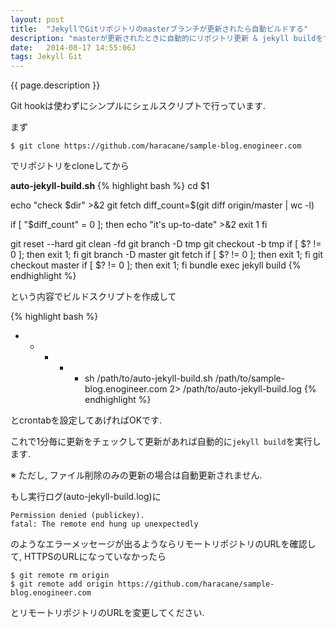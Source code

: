 ```yaml
---
layout: post
title:  "JekyllでGitリポジトリのmasterブランチが更新されたら自動ビルドする"
description: "masterが更新されたときに自動的にリポジトリ更新 & jekyll buildをする設定です."
date:   2014-08-17 14:55:06J
tags: Jekyll Git
---
```


{{ page.description }}

Git hookは使わずにシンプルにシェルスクリプトで行っています.

まず

    $ git clone https://github.com/haracane/sample-blog.enogineer.com

でリポジトリをcloneしてから

**auto-jekyll-build.sh**
{% highlight bash %}
cd $1

echo "check $dir" >&2
git fetch
diff_count=$(git diff origin/master | wc -l)

if [ "$diff_count" = 0 ]; then
  echo "it's up-to-date" >&2
  exit 1
fi

git reset --hard
git clean -fd
git branch -D tmp
git checkout -b tmp
if [ $? != 0 ]; then exit 1; fi
git branch -D master
git fetch
if [ $? != 0 ]; then exit 1; fi
git checkout master
if [ $? != 0 ]; then exit 1; fi
bundle exec jekyll build
{% endhighlight %}

という内容でビルドスクリプトを作成して

{% highlight bash %}
* * * * * sh /path/to/auto-jekyll-build.sh /path/to/sample-blog.enogineer.com 2> /path/to/auto-jekyll-build.log
{% endhighlight %}

とcrontabを設定してあげればOKです.

これで1分毎に更新をチェックして更新があれば自動的に```jekyll build```を実行します.

※ ただし, ファイル削除のみの更新の場合は自動更新されません.

もし実行ログ(auto-jekyll-build.log)に

    Permission denied (publickey).
    fatal: The remote end hung up unexpectedly

のようなエラーメッセージが出るようならリモートリポジトリのURLを確認して,
HTTPSのURLになっていなかったら

    $ git remote rm origin
    $ git remote add origin https://github.com/haracane/sample-blog.enogineer.com

とリモートリポジトリのURLを変更してください.
